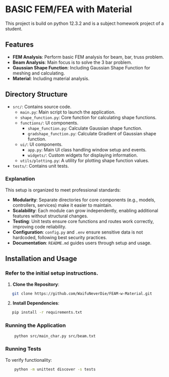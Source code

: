 # BASIC FEM/FEA with Material 
This project is build on python 12.3.2 and is a subject homework project of a student.
## Features
- **FEM Analysis**: Perform basic FEM analysis for beam, bar, truss problem.
- **Beam Analysis**: Main focus is to solve the 3 bar problem.
- **Gaussian Shape Function**: Including Gaussian Shape Function for meshing and calculating.
- **Material**: Including material analysis.

## Directory Structure
- `src/`: Contains source code.
    - `main.py`: Main script to launch the application.
    - `shape_function.py`: Core function for calculating shape functions.
    - `functions/`: UI components.
        - `shape_function.py`: Calculate Gaussian shape function.
        - `gradshape_function.py`: Calculate Gradient of Gaussian shape function.
    - `ui/`: UI components.
        - `app.py`: Main UI class handling window setup and events.
        - `widgets/`: Custom widgets for displaying information.
    - `utils/plotting.py`: A utility for plotting shape function values.
- `tests/`: Contains unit tests.


### Explanation

This setup is organized to meet professional standards:
- **Modularity**: Separate directories for core components (e.g., models, controllers, services) make it easier to maintain.
- **Scalability**: Each module can grow independently, enabling additional features without structural changes.
- **Testing**: Unit tests ensure core functions and routes work correctly, improving code reliability.
- **Configuration**: `config.py` and `.env` ensure sensitive data is not hardcoded, following best security practices.
- **Documentation**: `README.md` guides users through setup and usage.

## Installation and Usage
### Refer to the initial setup instructions.
1. **Clone the Repository**:
```bash
   git clone https://github.com/WaifuNeverDie/FEAM-w-Material.git
```
2. **Install Dependencies**:
```bash
   pip install -r requirements.txt
```
### Running the Application
```bash
    python src/main_char.py src/beam.txt
```
### Running Tests
To verify functionality:

```bash
    python -m unittest discover -s tests
```
